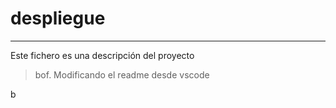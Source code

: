 # despliegue

---

Este fichero es una descripción del proyecto

> bof. Modificando el readme desde vscode

b
